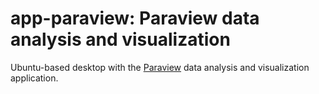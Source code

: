 # app-paraview: Paraview data analysis and visualization

Ubuntu-based desktop with the [Paraview](https://www.paraview.org/) data analysis and visualization application.